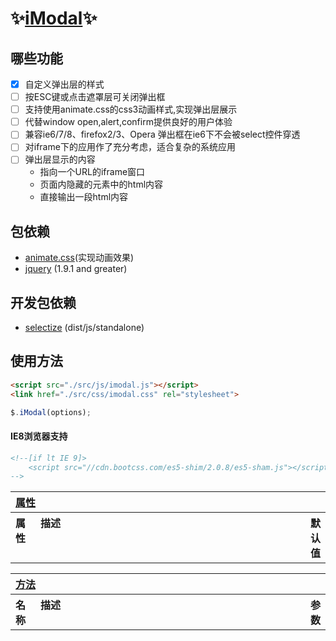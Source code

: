 # :sparkles:[iModal](https://github.com/cleverchens/imodal):sparkles: ##
## 哪些功能 ##
  - [x] 自定义弹出层的样式
  - [ ] 按ESC键或点击遮罩层可关闭弹出框
  - [ ] 支持使用animate.css的css3动画样式,实现弹出层展示
  - [ ] 代替window open,alert,confirm提供良好的用户体验
  - [ ] 兼容ie6/7/8、firefox2/3、Opera 弹出框在ie6下不会被select控件穿透
  - [ ] 对iframe下的应用作了充分考虑，适合复杂的系统应用
  - [ ] 弹出层显示的内容
    - 指向一个URL的iframe窗口 
    - 页面内隐藏的元素中的html内容 
    - 直接输出一段html内容


## 包依赖 ##
- [animate.css](https://github.com/daneden/animate.css)(实现动画效果)
- [jquery](https://github.com/jquery/jquery) (1.9.1 and greater)

## 开发包依赖 ##
- [selectize](https://github.com/selectize/selectize.js) (dist/js/standalone)

## 使用方法 ##
```html 
<script src="./src/js/imodal.js"></script>
<link href="./src/css/imodal.css" rel="stylesheet">
```
```javascript
$.iModal(options);
```
#### IE8浏览器支持 ##
```html 
<!--[if lt IE 9]>
    <script src="//cdn.bootcss.com/es5-shim/2.0.8/es5-sham.js"></script><![endif]
-->
```
<table width="100%">
    <tr>
        <th valign="top" colspan="3" align="left" width="100%">
            <a href="#props" name="props">属性</a>
        </th>
    </tr>
	<tr>
		<th valign="top" width="8%" align="left">属性</th>
		<th valign="top" width="90%" align="left">描述</th>
		<th valign="top" width="12%" align="left">默认值</th>
	</tr>
</table>

<table width="100%">
    <tr>
        <th valign="top" colspan="3" align="left" width="100%">
            <a href="#meths" name="meths">方法</a>
        </th>
    </tr>
	<tr>
		<th valign="top" width="8%" align="left">名称</th>
		<th valign="top" width="90%" align="left">描述</th>
		<th valign="top" width="12%" align="left">参数</th>
	</tr>
</table>

